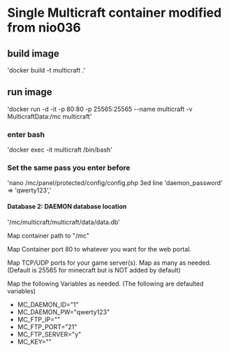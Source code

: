 # Single Multicraft container modified from nio036

## build image
'docker build -t multicraft .'
 
## run image
'docker run -d -it -p 80:80 -p 25565:25565 --name multicraft  -v MulticraftData:/mc multicraft'


  
### enter bash
'docker exec -it multicraft /bin/bash'

  
### Set the same pass you enter before
'nano /mc/panel/protected/config/config.php
  3ed line 'daemon_password' => 'qwerty123','

#### Database 2: DAEMON database location
'/mc/multicraft/multicraft/data/data.db'




Map container path to "/mc"

Map Container port 80 to whatever you want for the web portal.

Map TCP/UDP ports for your game server(s). Map as many as needed. (Default is 25565 for minecraft but is NOT added by default)



Map the following Variables as needed. (The following are defaulted variables)

- MC_DAEMON_ID="1"
- MC_DAEMON_PW="qwerty123"
- MC_FTP_IP=""
- MC_FTP_PORT="21"
- MC_FTP_SERVER="y"
- MC_KEY=""
